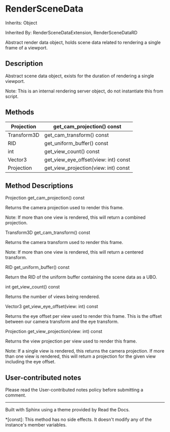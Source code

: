 # RenderSceneData

Inherits: Object

Inherited By: RenderSceneDataExtension, RenderSceneDataRD

Abstract render data object, holds scene data related to rendering a single
frame of a viewport.

## Description

Abstract scene data object, exists for the duration of rendering a single
viewport.

Note: This is an internal rendering server object, do not instantiate this
from script.

## Methods

Projection | get_cam_projection() const  
---|---  
Transform3D | get_cam_transform() const  
RID | get_uniform_buffer() const  
int | get_view_count() const  
Vector3 | get_view_eye_offset(view: int) const  
Projection | get_view_projection(view: int) const  
  
## Method Descriptions

Projection get_cam_projection() const

Returns the camera projection used to render this frame.

Note: If more than one view is rendered, this will return a combined
projection.

Transform3D get_cam_transform() const

Returns the camera transform used to render this frame.

Note: If more than one view is rendered, this will return a centered
transform.

RID get_uniform_buffer() const

Return the RID of the uniform buffer containing the scene data as a UBO.

int get_view_count() const

Returns the number of views being rendered.

Vector3 get_view_eye_offset(view: int) const

Returns the eye offset per view used to render this frame. This is the offset
between our camera transform and the eye transform.

Projection get_view_projection(view: int) const

Returns the view projection per view used to render this frame.

Note: If a single view is rendered, this returns the camera projection. If
more than one view is rendered, this will return a projection for the given
view including the eye offset.

## User-contributed notes

Please read the User-contributed notes policy before submitting a comment.

* * *

Built with Sphinx using a theme provided by Read the Docs.

  *[const]: This method has no side effects. It doesn't modify any of the instance's member variables.

